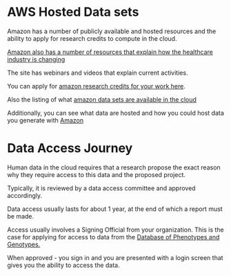 # AWS Hosted Data sets

Amazon has a number of publicly available and hosted resources and the ability to apply for research credits to compute in the cloud.

[Amazon also has a number of resources that explain how the healthcare industry is changing](https://aws.amazon.com/health/healthcare-resources/?nc=sn&loc=6&dn=2)

The site has webinars and videos that explain current activities.

You can apply for [amazon research credits for your work here](https://aws.amazon.com/research-credits/).  

Also the listing of what [amazon data sets are available in the cloud](https://registry.opendata.aws/)

Additionally, you can see what data are hosted and how you could host data you generate with [Amazon](https://aws.amazon.com/opendata/?wwps-cards.sort-by=item.additionalFields.sortDate&wwps-cards.sort-order=desc)


# Data Access Journey

Human data in the cloud requires that a research propose the exact reason why they require access to this data and the proposed project.

Typically, it is reviewed by a data access committee and approved accordingly.

Data access usually lasts for about 1 year, at the end of which a report must be made.

Access usually involves a Signing Official from your organization.   This is the case for applying for access to data from the [Database of Phenotypes and Genotypes.](https://www.ncbi.nlm.nih.gov/gap/)

When approved - you sign in and you are presented with a login screen that gives you the ability to access the data.
